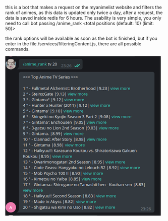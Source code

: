 this is a bot that makes a request on the myanimelist website and filters the rank of animes, 
as this data is updated only twice a day, after a request, the data is saved inside redis for 6 hours.
The usability is very simple, you only need to call bot passing /anime_rank <rank options> <total positions (default: 10) (limit: 50)>

the rank options will be available as soon as the bot is finished, but if you enter in the file /services/filteringContent.js, there are all possible commands.

![usage example](/src/example.png)

